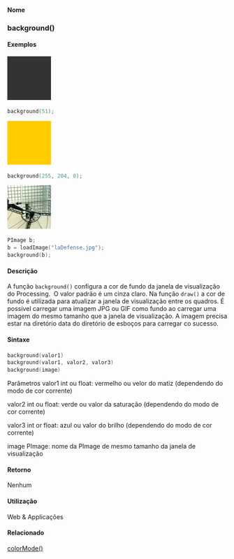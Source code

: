 
#### Nome
### background()

#### Exemplos
<img border="0" height="100" src="media/background_.gif" width="100"/>

```pde
background(51); 

```
<img border="0" height="100" src="media/background_2.gif" width="100"/>

```pde
background(255, 204, 0); 

```
<img border="0" height="100" src="media/background_3.jpg" width="100"/>

```pde
PImage b; 
b = loadImage("laDefense.jpg"); 
background(b); 

```

#### Descrição
A função `background()`
configura a cor de fundo da janela de visualização do
Processing.  O valor padrão é um cinza claro. Na
função `draw()` a
cor de fundo é utilizada para atualizar a janela de
visualização entre os quadros. É possível
carregar uma imagem JPG ou GIF como fundo ao carregar uma imagem do
mesmo tamanho que a janela de visualização. A imagem
precisa estar na diretório data do diretório de
esboços para carregar co sucesso.

#### Sintaxe
```pde
background(valor1)
background(valor1, valor2, valor3)
background(image)

```
Parâmetros
valor1
int ou float: vermelho ou velor do matiz (dependendo do modo de cor corrente)


valor2
int ou float: verde ou valor da saturação (dependendo do modo de cor corrente)


valor3
int or float: azul ou valor do brilho (dependendo do modo de cor corrente)


image
PImage: nome da PImage de mesmo tamanho da janela de visualização



#### Retorno

	
Nenhum

#### Utilização

	
Web & Applicações

#### Relacionado
[colorMode()](colorMode_
)

